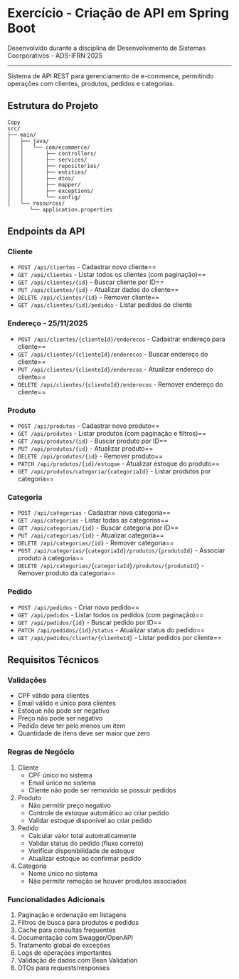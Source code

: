 # Exercício - Criação de API em Spring Boot

Desenvolvido durante a disciplina de Desenvolvimento de Sistemas Coorporativos - ADS-IFRN 2025

---

Sistema de API REST para gerenciamento de e-commerce, permitindo operações com clientes, produtos, pedidos e categorias.

## Estrutura do Projeto

```
Copy
src/
├── main/
│   ├── java/
│   │   └── com/ecommerce/
│   │       ├── controllers/
│   │       ├── services/
│   │       ├── repositories/
│   │       ├── entities/
│   │       ├── dtos/
│   │       ├── mapper/
│   │       ├── exceptions/
│   │       └── config/
│   └── resources/
       └── application.properties

```

## Endpoints da API

### Cliente

- `POST /api/clientes` - Cadastrar novo cliente==
- `GET /api/clientes` - Listar todos os clientes (com paginação)==
- `GET /api/clientes/{id}` - Buscar cliente por ID==
- `PUT /api/clientes/{id}` - Atualizar dados do cliente==
- `DELETE /api/clientes/{id}` - Remover cliente==
- `GET /api/clientes/{id}/pedidos` - Listar pedidos do cliente

### Endereço - 25/11/2025

- `POST /api/clientes/{clienteId}/enderecos` - Cadastrar endereço para cliente==
- `GET /api/clientes/{clienteId}/enderecos` - Buscar endereço do cliente==
- `PUT /api/clientes/{clienteId}/enderecos` - Atualizar endereço do cliente==
- `DELETE /api/clientes/{clienteId}/enderecos` - Remover endereço do cliente==

### Produto

- `POST /api/produtos` - Cadastrar novo produto==
- `GET /api/produtos` - Listar produtos (com paginação e filtros)==
- `GET /api/produtos/{id}` - Buscar produto por ID==
- `PUT /api/produtos/{id}` - Atualizar produto==
- `DELETE /api/produtos/{id}` - Remover produto==
- `PATCH /api/produtos/{id}/estoque` - Atualizar estoque do produto==
- `GET /api/produtos/categoria/{categoriaId}` - Listar produtos por categoria==

### Categoria

- `POST /api/categorias` - Cadastrar nova categoria==
- `GET /api/categorias` - Listar todas as categorias==
- `GET /api/categorias/{id}` - Buscar categoria por ID==
- `PUT /api/categorias/{id}` - Atualizar categoria==
- `DELETE /api/categorias/{id}` - Remover categoria==
- `POST /api/categorias/{categoriaId}/produtos/{produtoId}` - Associar produto à categoria==
- `DELETE /api/categorias/{categoriaId}/produtos/{produtoId}` - Remover produto da categoria==

### Pedido

- `POST /api/pedidos` - Criar novo pedido==
- `GET /api/pedidos` - Listar todos os pedidos (com paginação)==
- `GET /api/pedidos/{id}` - Buscar pedido por ID==
- `PATCH /api/pedidos/{id}/status` - Atualizar status do pedido==
- `GET /api/pedidos/cliente/{clienteId}` - Listar pedidos por cliente==

## Requisitos Técnicos

### Validações

- CPF válido para clientes
- Email válido e único para clientes
- Estoque não pode ser negativo
- Preço não pode ser negativo
- Pedido deve ter pelo menos um item
- Quantidade de itens deve ser maior que zero

### Regras de Negócio

1. Cliente
    - CPF único no sistema
    - Email único no sistema
    - Cliente não pode ser removido se possuir pedidos
2. Produto
    - Não permitir preço negativo
    - Controle de estoque automático ao criar pedido
    - Validar estoque disponível ao criar pedido
3. Pedido
    - Calcular valor total automaticamente
    - Validar status do pedido (fluxo correto)
    - Verificar disponibilidade de estoque
    - Atualizar estoque ao confirmar pedido
4. Categoria
    - Nome único no sistema
    - Não permitir remoção se houver produtos associados

### Funcionalidades Adicionais

1. Paginação e ordenação em listagens
2. Filtros de busca para produtos e pedidos
3. Cache para consultas frequentes
4. Documentação com Swagger/OpenAPI
5. Tratamento global de exceções
6. Logs de operações importantes
7. Validação de dados com Bean Validation
8. DTOs para requests/responses

